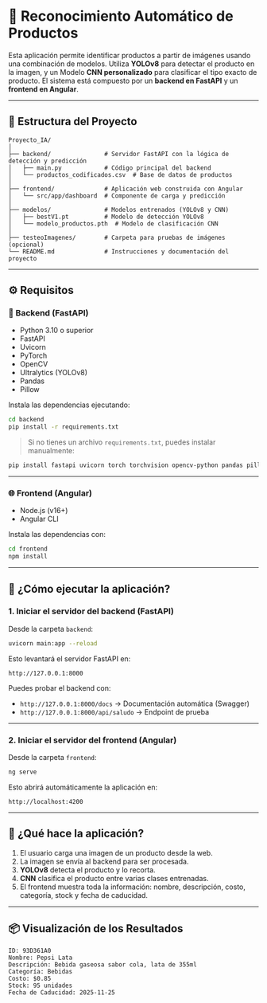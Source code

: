 # 🧠 Reconocimiento Automático de Productos

Esta aplicación permite identificar productos a partir de imágenes usando una combinación de modelos. 
Utiliza **YOLOv8** para detectar el producto en la imagen, y un Modelo **CNN personalizado** para clasificar el tipo exacto de producto. 
El sistema está compuesto por un **backend en FastAPI** y un **frontend en Angular**.

---

## 📁 Estructura del Proyecto

```
Proyecto_IA/
│
├── backend/               # Servidor FastAPI con la lógica de detección y predicción
│   ├── main.py            # Código principal del backend
│   └── productos_codificados.csv  # Base de datos de productos
│
├── frontend/              # Aplicación web construida con Angular
│   └── src/app/dashboard  # Componente de carga y predicción
│
├── modelos/               # Modelos entrenados (YOLOv8 y CNN)
│   ├── bestV1.pt          # Modelo de detección YOLOv8
│   └── modelo_productos.pth  # Modelo de clasificación CNN
│
├── testeoImagenes/        # Carpeta para pruebas de imágenes (opcional)
└── README.md              # Instrucciones y documentación del proyecto
```

---

## ⚙️ Requisitos

### 🔧 Backend (FastAPI)

- Python 3.10 o superior
- FastAPI
- Uvicorn
- PyTorch
- OpenCV
- Ultralytics (YOLOv8)
- Pandas
- Pillow

Instala las dependencias ejecutando:

```bash
cd backend
pip install -r requirements.txt
```

> Si no tienes un archivo `requirements.txt`, puedes instalar manualmente:

```bash
pip install fastapi uvicorn torch torchvision opencv-python pandas pillow ultralytics
```

---

### 🌐 Frontend (Angular)

- Node.js (v16+)
- Angular CLI

Instala las dependencias con:

```bash
cd frontend
npm install
```

---

## 🚀 ¿Cómo ejecutar la aplicación?

### 1. Iniciar el servidor del backend (FastAPI)

Desde la carpeta `backend`:

```bash
uvicorn main:app --reload
```

Esto levantará el servidor FastAPI en:

```
http://127.0.0.1:8000
```

Puedes probar el backend con:

- `http://127.0.0.1:8000/docs` → Documentación automática (Swagger)
- `http://127.0.0.1:8000/api/saludo` → Endpoint de prueba

---

### 2. Iniciar el servidor del frontend (Angular)

Desde la carpeta `frontend`:

```bash
ng serve
```

Esto abrirá automáticamente la aplicación en:

```
http://localhost:4200
```

---

## 🧪 ¿Qué hace la aplicación?

1. El usuario carga una imagen de un producto desde la web.
2. La imagen se envía al backend para ser procesada.
3. **YOLOv8** detecta el producto y lo recorta.
4. **CNN** clasifica el producto entre varias clases entrenadas.
5. El frontend muestra toda la información: nombre, descripción, costo, categoría, stock y fecha de caducidad.

---

## 📦 Visualización de los Resultados

```
ID: 93D361A0
Nombre: Pepsi Lata
Descripción: Bebida gaseosa sabor cola, lata de 355ml
Categoría: Bebidas
Costo: $0.85
Stock: 95 unidades
Fecha de Caducidad: 2025-11-25
```

